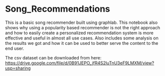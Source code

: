 # Song_Recommendations

This is a basic song recommender built using graphlab. This notebook also shows why using a popularity based recommender is not the right approach and how to easily create a personalized recommendation system is more effective and useful in almost all use cases.
Also includes some analysis on the results we got and how it can be used to better serve the content to the end user.

The csv dataset can be downloaded from here:
https://drive.google.com/file/d/0B91JEPO_jfR4S2luTnU3eF9LMXM/view?usp=sharing